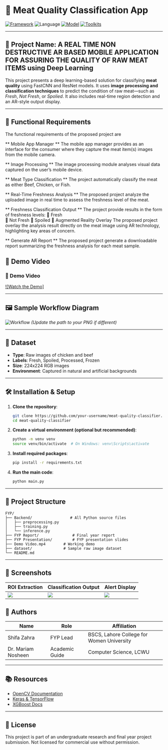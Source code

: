 # 🥩 Meat Quality Classification App

[![Framework](https://img.shields.io/badge/Framework-Custom%20CNN-blueviolet)]()
![Language](https://img.shields.io/badge/Language-Python-79FFB2)
[![Model](https://img.shields.io/badge/Model-FastCNN%20%7C%20ResNet-FF8C00)]()
[![Toolkits](https://img.shields.io/badge/Libraries-OpenCV%20%7C%20Keras%20%7C%20TensorFlow-lightgrey)]()

---

## 🧠 Project Name: **A REAL TIME NON DESTRUCTIVE AR BASED MOBILE APPLICATION FOR ASSURING THE QUALITY OF RAW MEAT ITEMS using Deep Learning**

This project presents a deep learning-based solution for classifying **meat quality** using FastCNN and ResNet models. It uses **image processing and classification techniques** to predict the condition of raw meat—such as *Fresh*, *Not Fresh*, or *Spolied*. It also includes real-time region detection and an AR-style output display.

---

## 🚀 Functional Requirements 
The functional requirements of the proposed project are

** Mobile App Manager **
The mobile app manager provides as an interface for the consumer where they capture the 
meat item(s) images from the mobile camera. 

** Image Processing **
The image processing module analyses visual data captured on the user’s mobile device. 

** Meat Type Classification **
The project automatically classify the meat as either Beef, Chicken, or Fish. 

** Real-Time Freshness Analysis **
The proposed project analyze the uploaded image in real time to assess the freshness level 
of the meat. 

** Freshness Classification Output **
The project provide results in the form of freshness levels: 
 Fresh  
 Not Fresh 
 Spoiled 
 Augmented Reality Overlay 
The proposed project overlay the analysis result directly on the meat image using AR 
technology, highlighting key areas of concern. 

** Generate AR Report **
The proposed project generate a downloadable report summarizing the freshness analysis 
for each meat sample. 

## 🎥 Demo Video

### 🎥 Demo Video

[![Watch the Demo]](https://github.com/ShifaZahra123/Final-Year-Project-2025/blob/main/Demo%20Video.mp4)

---

## 🖼 Sample Workflow Diagram

![Workflow](docs/meat_quality_workflow.png)
*(Update the path to your PNG if different)*

---

## 🧪 Dataset

* **Type**: Raw images of chicken and beef
* **Labels**: Fresh, Spoiled, Processed, Frozen
* **Size**: 224x224 RGB images
* **Environment**: Captured in natural and artificial backgrounds

---

## 🛠 Installation & Setup

1. **Clone the repository**:

   ```bash
   git clone https://github.com/your-username/meat-quality-classifier.git
   cd meat-quality-classifier
   ```

2. **Create a virtual environment (optional but recommended)**:

   ```bash
   python -m venv venv
   source venv/bin/activate  # On Windows: venv\Scripts\activate
   ```

3. **Install required packages**:

   ```bash
   pip install -r requirements.txt
   ```

4. **Run the main code**:

   ```bash
   python main.py
   ```

---

## 📁 Project Structure

```
FYP/
├── Backend/                 # All Python source files
│   ├── preprocessing.py
│   ├── training.py
│   └── inference.py
├── FYP Report/               # Final year report
├── FYP Presentation/         # FYP presentation slides
├── Demo Video.mp4        # Working demo
├── dataset/              # Sample raw image dataset
└── README.md
```

---

## 📸 Screenshots

| ROI Extraction            | Classification Output      | Alert Display              |
| ------------------------- | -------------------------- | -------------------------- |
| ![](docs/roi_example.png) | ![](docs/class_output.png) | ![](docs/alert_system.png) |



## 🤝 Authors

| Name               | Role                 | Affiliation                                 |
| ------------------ | -------------------- | ------------------------------------------- |
| Shifa Zahra        | FYP Lead             | BSCS, Lahore College for Women University  |
| Dr. Mariam Nosheen | Academic Guide       | Computer Science, LCWU                      |

---

## 📚 Resources

* [OpenCV Documentation](https://docs.opencv.org/)
* [Keras & TensorFlow](https://www.tensorflow.org/)
* [XGBoost Docs](https://xgboost.readthedocs.io/)

---

## 🧾 License

This project is part of an undergraduate research and final year project submission. Not licensed for commercial use without permission.
